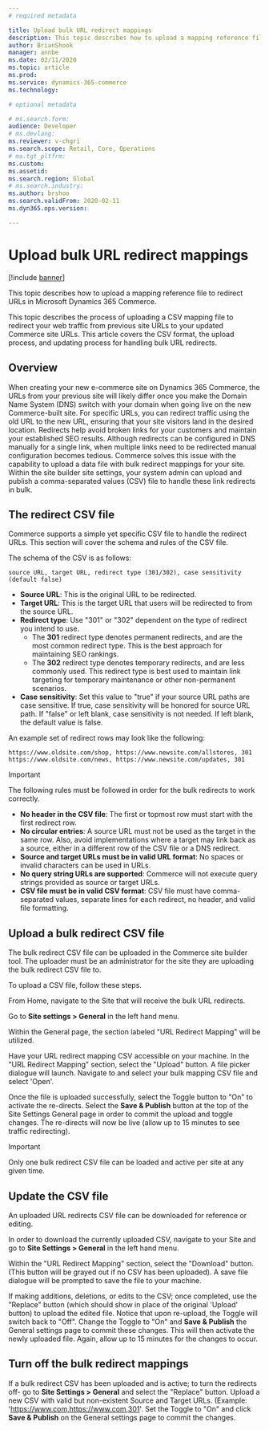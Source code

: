```yaml
---
# required metadata

title: Upload bulk URL redirect mappings 
description: This topic describes how to upload a mapping reference file to redirect URLs in Microsoft Dynamics 365 Commerce.
author: BrianShook
manager: annbe
ms.date: 02/11/2020
ms.topic: article
ms.prod: 
ms.service: dynamics-365-commerce
ms.technology: 

# optional metadata

# ms.search.form: 
audience: Developer
# ms.devlang: 
ms.reviewer: v-chgri
ms.search.scope: Retail, Core, Operations
# ms.tgt_pltfrm: 
ms.custom: 
ms.assetid: 
ms.search.region: Global
# ms.search.industry: 
ms.author: brshoo
ms.search.validFrom: 2020-02-11
ms.dyn365.ops.version: 

---
```


# Upload bulk URL redirect mappings

[!include [banner](includes/banner.md)]

This topic describes how to upload a mapping reference file to redirect URLs in Microsoft Dynamics 365 Commerce.

This topic describes the process of uploading a CSV mapping file to redirect your web traffic from previous site URLs to your updated Commerce site URLs. This article covers the CSV format, the upload process, and updating process for handling bulk URL redirects.

## Overview

When creating your new e-commerce site on Dynamics 365 Commerce, the URLs from your previous site will likely differ once you make the Domain Name System (DNS) switch with your domain when going live on the new Commerce-built site. For specific URLs, you can redirect traffic using the old URL to the new URL, ensuring that your site visitors land in the desired location. Redirects help avoid broken links for your customers and maintain your established SEO results. Although redirects can be configured in DNS manually for a single link, when multiple links need to be redirected manual configuration becomes tedious. Commerce solves this issue with the capability to upload a data file with bulk redirect mappings for your site. Within the site builder site settings, your system admin can upload and publish a comma-separated values (CSV) file to handle these link redirects in bulk.

## The redirect CSV file

Commerce supports a simple yet specific CSV file to handle the redirect URLs. This section will cover the schema and rules of the CSV file. 

The schema of the CSV is as follows:

``source URL, target URL, redirect type (301/302), case sensitivity (default false)``

- **Source URL**: This is the original URL to be redirected.
- **Target URL**: This is the target URL that users will be redirected to from the source URL. 
- **Redirect type**: Use "301" or "302" dependent on the type of redirect you intend to use. 
  - The **301** redirect type denotes permanent redirects, and are the most common redirect type. This is the best approach for maintaining SEO rankings.
  - The **302** redirect type denotes temporary redirects, and are less commonly used. This redirect type is best used to maintain link targeting for temporary maintenance or other non-permanent scenarios.
- **Case sensitivity**: Set this value to "true" if your source URL paths are case sensitive. If true, case sensitivity will be honored for source URL path. If "false" or left blank, case sensitivity is not needed. If left blank, the default value is false.

An example set of redirect rows may look like the following:

``https://www.oldsite.com/shop, https://www.newsite.com/allstores, 301``
``https://www.oldsite.com/news, https://www.newsite.com/updates, 301``

> [!IMPORTANT]
> The following rules must be followed in order for the bulk redirects to work correctly.

- **No header in the CSV file**: The first or topmost row must start with the first redirect row.
- **No circular entries**: A source URL must not be used as the target in the same row. Also, avoid implementations where a target may link back as a source, either in a different row of the CSV file or a DNS redirect.
- **Source and target URLs must be in valid URL format**: No spaces or invalid characters can be used in URLs.
- **No query string URLs are supported**: Commerce will not execute query strings provided as source or target URLs.
- **CSV file must be in valid CSV format**: CSV file must have comma-separated values, separate lines for each redirect, no header, and valid file formatting.

## Upload a bulk redirect CSV file

The bulk redirect CSV file can be uploaded in the Commerce site builder tool. The uploader must be an administrator for the site they are uploading the bulk redirect CSV file to.

To upload a CSV file, follow these steps.

From Home, navigate to the Site that will receive the bulk URL redirects.

Go to **Site settings \> General** in the left hand menu.

Within the General page, the section labeled "URL Redirect Mapping" will be utilized.

Have your URL redirect mapping CSV accessible on your machine. In the "URL Redirect Mapping" section, select the "Upload" button. A file picker dialogue will launch. Navigate to and select your bulk mapping CSV file and select 'Open'.

Once the file is uploaded successfully, select the Toggle button to "On" to activate the re-directs. Select the **Save & Publish** button at the top of the Site Settings General page in order to commit the upload and toggle changes. The re-directs will now be live (allow up to 15 minutes to see traffic redirecting).

> [!IMPORTANT]
> Only one bulk redirect CSV file can be loaded and active per site at any given time.

## Update the CSV file

An uploaded URL redirects CSV file can be downloaded for reference or editing.

In order to download the currently uploaded CSV, navigate to your Site and go to **Site Settings > General** in the left hand menu.

Within the "URL Redirect Mapping" section, select the "Download" button. (This button will be grayed out if no CSV has been uploaded). A save file dialogue will be prompted to save the file to your machine.

If making additions, deletions, or edits to the CSV; once completed, use the "Replace" button (which should show in place of the original 'Upload' button) to upload the edited file. Notice that upon re-upload, the Toggle will switch back to "Off".  Change the Toggle to "On" and **Save & Publish** the General settings page to commit these changes. This will then activate the newly uploaded file. Again, allow up to 15 minutes for the changes to occur. 

## Turn off the bulk redirect mappings

If a bulk redirect CSV has been uploaded and is active; to turn the redirects off- go to **Site Settings > General** and select the "Replace" button. Upload a new CSV with valid but non-existent Source and Target URLs. (Example: 'https://www.com,https://www.com,301'. Set the Toggle to "On" and click **Save & Publish** on the General settings page to commit the changes.
